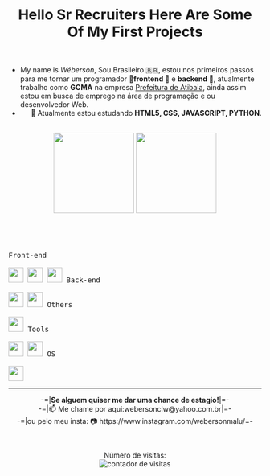 
  <!--
  **webersonclw/webersonclw** is a ✨ _special_ ✨ repository because its `README.md` (this file) appears on your GitHub profile.

  Here are some ideas to get you started:

  - 👋 Hi, I’m @webersonclw
  - 👀 I’m interested in ... LEARN PROGRAMMING AND BE ABLE TO CHANGE AREAS
  - 🌱 I’m currently learning ...PYTHON; GIT AND GITHUB; HTML5!!
  - 💞️ I’m looking to collaborate on ... WHAT IT NEEDS TO EVOLVE
  - 📫 How to reach me ...https://www.linkedin.com/in/weberson-santos-3b13aa21b/
  - 🏄‍♂️  **Git e GitHub!!** Finished With Success!!  👊
  - 🏄  First **PYTHON** Module Completed! 👊
  - 🏄  Second **PYTHON** Module Completed! 👊
  - 🏄  Third **PYTHON** In Process....  👊
  - 🏄  **Html5 - Css3 - JavaScripT** Finished the Basic!! 👊
  - 😰  **Html5 - Css3 - JavaScripT** Intermediary in Progress!! 🤲
-->

<header>
  <h1>Hello Sr Recruiters Here Are Some Of My First Projects</h1>  
  <br>
  <article>
    <ul>
      <li align="left">My name is <i>Wéberson</i>, Sou Brasileiro 🇧🇷, estou nos primeiros passos para me tornar um programador 🔭<strong>frontend 🔭</strong> e <strong>backend 🔭</strong>, atualmente trabalho como <strong>GCMA</strong> na empresa <a href="https://prefeituradeatibaia.com.br">Prefeitura de Atibaia</a>, ainda assim estou em busca de emprego na área de programação e ou desenvolvedor Web.</li>
      <li align="right">🔭 Atualmente estou estudando <strong>HTML5, CSS, JAVASCRIPT, PYTHON</strong>.</li>
    </ul>
  </article>
  <br>
  
  <section>
     <a>
      <img height="160vw" alt="" src="https://github-readme-stats.vercel.app/api?username=webersonclw&show_icons=true&theme=ocean_dark&include_all_commits=true&count_private=true" />
      <img height="160vw" alt="" src="https://github-readme-stats.vercel.app/api/top-langs/?username=webersonclw&layout=compact&langs_count=7&bg_color=5,511,115&text_color=CCF&title_color=FCF" />
    </a>
  </section>
  
</header>

<br>

<section>
  <kbd>
    <kbd>Front-end</kbd>
    <br>
    <br>
    <img width="30px" src="https://cdn.jsdelivr.net/gh/devicons/devicon/icons/html5/html5-original.svg" /> 
    <img width="30px" src="https://cdn.jsdelivr.net/gh/devicons/devicon/icons/css3/css3-plain.svg" /> 
    <img width="30px" src="https://cdn.jsdelivr.net/gh/devicons/devicon/icons/javascript/javascript-original.svg" />
    
  </kbd>
  <kbd>
    <kbd>Back-end</kbd>
    <br>
    <br>
    <img width="30px" src="https://cdn.jsdelivr.net/gh/devicons/devicon/icons/python/python-original.svg" />
    <img width="30px" src="https://cdn.jsdelivr.net/gh/devicons/devicon/icons/php/php-original.svg" />
  </kbd>
  <kbd>
    <kbd>Others</kbd>
    <br>
    <br>
    <img width="30px" src="https://cdn.jsdelivr.net/gh/devicons/devicon/icons/python/python-original.svg" />
  </kbd>
  <kbd>
    <kbd>Tools</kbd>
    <br>
    <br>
    <img width="30px" src="https://cdn.jsdelivr.net/gh/devicons/devicon/icons/vscode/vscode-original.svg" />
    <img width="30px" src="https://cdn.jsdelivr.net/gh/devicons/devicon/icons/gimp/gimp-original.svg" />
  </kbd>
  <kbd>
    <kbd>OS</kbd>
    <br>
    <br>
    <img width="30px" src="https://cdn.jsdelivr.net/gh/devicons/devicon/icons/ubuntu/ubuntu-plain.svg" />
  </kbd>
</section>
<hr>

<footer align="center">
  <p align="center">
    -=|<strong>Se alguem quiser me dar uma chance de estagio!</strong>|=-<br>
    -=|📫 Me chame por aqui:webersonclw@yahoo.com.br|=-<br>
    -=|ou pelo meu insta: 📷 https://www.instagram.com/webersonmalu/=-
  </p>
  <br>
  <p align="center">
    Número de visitas: <br> <img src="https://profile-counter.glitch.me/webersonclw/count.svg" alt="contador de visitas">
  </p>
  <br>
  <p align="left">

</footer>


